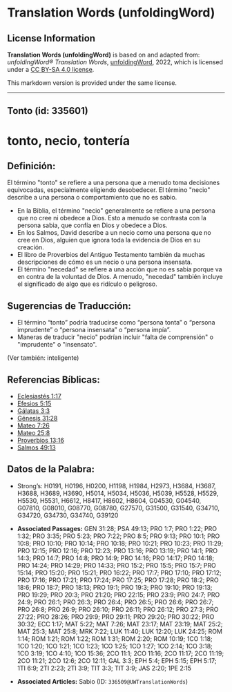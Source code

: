 # Translation Words (unfoldingWord)

## License Information

**Translation Words (unfoldingWord)** is based on and adapted from: _unfoldingWord® Translation Words_, [unfoldingWord](https://unfoldingword.org/utw), 2022, which is licensed under a [CC BY-SA 4.0 license](https://creativecommons.org/licenses/by-sa/4.0/legalcode.en).

This markdown version is provided under the same license.



--------------------------------

## Tonto (id: 335601)

tonto, necio, tontería
======================

Definición:
-----------

El término "tonto" se refiere a una persona que a menudo toma decisiones equivocadas, especialmente eligiendo desobedecer. El término "necio" describe a una persona o comportamiento que no es sabio.

* En la Biblia, el término "necio" generalmente se refiere a una persona que no cree ni obedece a Dios. Esto a menudo se contrasta con la persona sabia, que confía en Dios y obedece a Dios.
* En los Salmos, David describe a un necio como una persona que no cree en Dios, alguien que ignora toda la evidencia de Dios en su creación.
* El libro de Proverbios del Antiguo Testamento también da muchas descripciones de cómo es un necio o una persona insensata.
* El término "necedad" se refiere a una acción que no es sabia porque va en contra de la voluntad de Dios. A menudo, "necedad" también incluye el significado de algo que es ridículo o peligroso.

Sugerencias de Traducción:
--------------------------

* El término “tonto” podría traducirse como “persona tonta” o “persona imprudente” o “persona insensata” o “persona impía”.
* Maneras de traducir "necio" podrían incluir "falta de comprensión" o "imprudente" o "insensato".

(Ver también: inteligente)

Referencias Bíblicas:
---------------------

* [Eclesiastés 1:17](https://ref.ly/Eccl1:17)
* [Efesios 5:15](https://ref.ly/Eph5:15)
* [Gálatas 3:3](https://ref.ly/Gal3:3)
* [Génesis 31:28](https://ref.ly/Gen31:28)
* [Mateo 7:26](https://ref.ly/Matt7:26)
* [Mateo 25:8](https://ref.ly/Matt25:8)
* [Proverbios 13:16](https://ref.ly/Prov13:16)
* [Salmos 49:13](https://ref.ly/Ps49:13)

Datos de la Palabra:
--------------------

* Strong’s: H0191, H0196, H0200, H1198, H1984, H2973, H3684, H3687, H3688, H3689, H3690, H5014, H5034, H5036, H5039, H5528, H5529, H5530, H5531, H6612, H8417, H8602, H8604, G04530, G04540, G07810, G08010, G08770, G08780, G27570, G31500, G31540, G34710, G34720, G34730, G34740, G39120

* **Associated Passages:** GEN 31:28; PSA 49:13; PRO 1:7; PRO 1:22; PRO 1:32; PRO 3:35; PRO 5:23; PRO 7:22; PRO 8:5; PRO 9:13; PRO 10:1; PRO 10:8; PRO 10:10; PRO 10:14; PRO 10:18; PRO 10:21; PRO 10:23; PRO 11:29; PRO 12:15; PRO 12:16; PRO 12:23; PRO 13:16; PRO 13:19; PRO 14:1; PRO 14:3; PRO 14:7; PRO 14:8; PRO 14:9; PRO 14:16; PRO 14:17; PRO 14:18; PRO 14:24; PRO 14:29; PRO 14:33; PRO 15:2; PRO 15:5; PRO 15:7; PRO 15:14; PRO 15:20; PRO 15:21; PRO 16:22; PRO 17:7; PRO 17:10; PRO 17:12; PRO 17:16; PRO 17:21; PRO 17:24; PRO 17:25; PRO 17:28; PRO 18:2; PRO 18:6; PRO 18:7; PRO 18:13; PRO 19:1; PRO 19:3; PRO 19:10; PRO 19:13; PRO 19:29; PRO 20:3; PRO 21:20; PRO 22:15; PRO 23:9; PRO 24:7; PRO 24:9; PRO 26:1; PRO 26:3; PRO 26:4; PRO 26:5; PRO 26:6; PRO 26:7; PRO 26:8; PRO 26:9; PRO 26:10; PRO 26:11; PRO 26:12; PRO 27:3; PRO 27:22; PRO 28:26; PRO 29:9; PRO 29:11; PRO 29:20; PRO 30:22; PRO 30:32; ECC 1:17; MAT 5:22; MAT 7:26; MAT 23:17; MAT 23:19; MAT 25:2; MAT 25:3; MAT 25:8; MRK 7:22; LUK 11:40; LUK 12:20; LUK 24:25; ROM 1:14; ROM 1:21; ROM 1:22; ROM 1:31; ROM 2:20; ROM 10:19; 1CO 1:18; 1CO 1:20; 1CO 1:21; 1CO 1:23; 1CO 1:25; 1CO 1:27; 1CO 2:14; 1CO 3:18; 1CO 3:19; 1CO 4:10; 1CO 15:36; 2CO 11:1; 2CO 11:16; 2CO 11:17; 2CO 11:19; 2CO 11:21; 2CO 12:6; 2CO 12:11; GAL 3:3; EPH 5:4; EPH 5:15; EPH 5:17; 1TI 6:9; 2TI 2:23; 2TI 3:9; TIT 3:3; TIT 3:9; JAS 2:20; 1PE 2:15
* **Associated Articles:** Sabio (ID: `336509@UWTranslationWords`)

